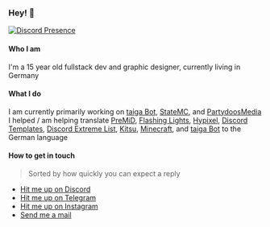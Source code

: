 ### Hey! 👋

[![Discord Presence](https://lanyard-profile-readme.vercel.app/api/228965621478588416)](https://discord.com/users/228965621478588416)

#### Who I am

I'm a 15 year old fullstack dev and graphic designer, currently living in Germany

#### What I do

I am currently primarily working on [taiga Bot](https://taigabot.net), [StateMC](https://statemc.de), and [PartydoosMedia](https://partydoosmedia.com)
I helped / am helping translate [PreMiD](https://premid.app), [Flashing Lights](https://store.steampowered.com/app/605740/Flashing_Lights__Police_Firefighting_Emergency_Services_Simulator/), [Hypixel](https://hypixel.net/), [Discord Templates](https://discordtemplates.com/), [Discord Extreme List](https://discordextremelist.xyz/), [Kitsu](https://kitsu.io/), [Minecraft](https://minecraft.net/), and [taiga Bot](https://taigabot.net) to the German language

#### How to get in touch
> Sorted by how quickly you can expect a reply
- [Hit me up on Discord](https://discord.com/users/228965621478588416)
- [Hit me up on Telegram](http://t.me/dennispaulus)
- [Hit me up on Instagram](https://www.instagram.com/cru.gg/)
- [Send me a mail](mailto:hello@crugg.de)
